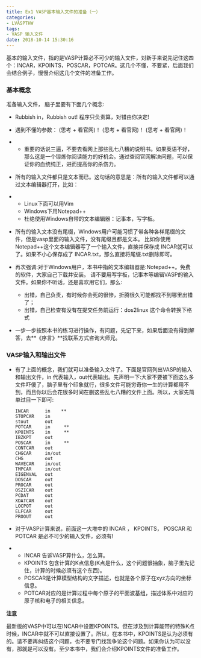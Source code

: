 ```yaml
---
title: Ex1 VASP基本输入文件的准备（一）
categories: 
- LVASPTHW
tags: 
- VASP 输入文件
date: 2018-10-14 15:30:16
---
```




基本的输入文件，指的是VASP计算必不可少的输入文件，对新手来说先记住这四个：INCAR，KPOINTS，POSCAR，POTCAR。这几个不懂，不要紧，后面我们会结合例子，慢慢介绍这几个文件的准备工作。



### 基本概念

准备输入文件， 脑子里要有下面几个概念:

* Rubbish in，Rubbish out!  程序只负责算，对错由你决定!

* 遇到不懂的参数： (思考 + 看官网)！ (思考 + 看官网)！ (思考 + 看官网)！
* - 重要的话说三遍，不要去看网上那些乱七八糟的说明书。如果英语不好，那么这是一个锻炼你阅读能力的好机会。通过查阅官网解决问题，可以保证你的血统纯正，进而提高你的杀伤力。

* 所有的输入文件都只是文本而已。这句话的意思是：所有的输入文件都可以通过文本编辑器打开，比如：
* - Linux下面可以用Vim
  - Windows下用Notepad++
  - 杜绝使用Windows自带的文本编辑器：记事本，写字板。

* 所有的输入文本没有尾缀，Windows用户可能习惯了带各种各样尾缀的文件，但是vasp里面的输入文件，没有尾缀且都是文本。 比如你使用Notepad++这个文本编辑器写了一个输入文件，直接并保存成 INCAR就可以了。如果不小心保存成了 INCAR.txt，那么直接将尾缀.txt删除即可。

* 再次强调:对于Windows用户，本书中指的文本编辑器是:Notepad++。免费的软件，大家自己下载并安装。 请不要用写字板，记事本等编辑VASP的输入文件。如果你不听话，还是喜欢用它们，那么:
  - 出错，自己负责，有时候你会死的很惨，折腾很久可能都找不到哪里出错了；
  - 出错，自己检查有没有在提交任务前运行：dos2linux 这个命令转换下格式
* 一步一步按照本书的练习进行操作，有问题，先记下来，如果后面没有得到解答，去**《序言》**找联系方式咨询大师兄。



### VASP输入和输出文件

* 有了上面的概念，我们就可以准备输入文件了。下面是官网列出VASP的输入和输出文件，in 代表输入，out代表输出。先声明一下:大家不要被下面这么多文件吓傻了，脑子里有个印象就行，很多文件可能穷奇你一生的计算都用不到，而且你以后会花很多时间在删这些乱七八糟的文件上面。所以，大家先简单过目一下即可:

  ```
  INCAR      in    **
  STOPCAR    in
  stout      out
  POTCAR     in     **
  KPOINTS    in     **
  IBZKPT     out
  POSCAR     in     **
  CONTCAR    out
  CHGCAR     in/out
  CHG        out
  WAVECAR    in/out
  TMPCAR     in/out
  EIGENVAL   out
  DOSCAR     out
  PROCAR     out
  OSZICAR    out
  PCDAT      out
  XDATCAR    out
  LOCPOT     out
  ELFCAR     out
  PROOUT     out
  ```

* 对于VASP计算来说，前面这一大堆中的 INCAR ， KPOINTS， POSCAR 和POTCAR 是必不可少的输入文件，必须有!

* * INCAR 告诉VASP算什么，怎么算。
  * KPOINTS 包含计算的K点信息(K点是什么，这个问题很抽象，脑子里先记住，计算的时候必须有这个东西)。
  * POSCAR是计算模型结构的文字描述，也就是各个原子在xyz方向的坐标信息。
  * POTCAR对应的是计算过程中每个原子的平面波基组，描述体系中对应的原子核和电子的相关信息。

**注意**

最新版的VASP中可以在INCAR中设置KPOINTS。但在涉及到计算能带的特殊K点时候，INCAR中就不可以直接设置了。所以，在本书中，KPOINTS是认为必须有的。请不要再纠结这个问题，也不要专门找我争论这个问题。如果你认为可以没有，那就是可以没有。至少本书中，我们会介绍KPOINTS文件的准备工作。